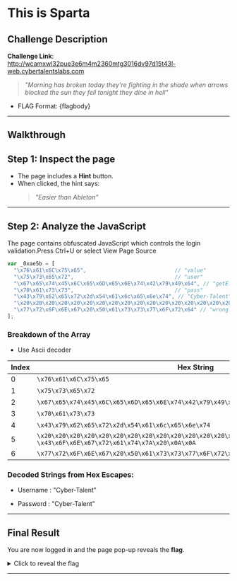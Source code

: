 # This is Sparta

## Challenge Description

**Challenge Link**:  
http://wcamxwl32pue3e6m4m2360mtg3016dv97d15t43l-web.cybertalentslabs.com

> _"Morning has broken today they're fighting in the shade when arrows blocked the sun they fell tonight they dine in hell"_

- FLAG Format:  {flagbody}
---

## Walkthrough

## Step 1: Inspect the page

- The page includes a **Hint** button.
- When clicked, the hint says:
  > _"Easier than Ableton"_

---

## Step 2: Analyze the JavaScript

The page contains obfuscated JavaScript which controls the login validation.Press Ctrl+U or select View Page Source

```js
var _0xae5b = [
  "\x76\x61\x6C\x75\x65",                            // "value"
  "\x75\x73\x65\x72",                                // "user"
  "\x67\x65\x74\x45\x6C\x65\x6D\x65\x6E\x74\x42\x79\x49\x64", // "getElementById"
  "\x70\x61\x73\x73",                                // "pass"
  "\x43\x79\x62\x65\x72\x2d\x54\x61\x6c\x65\x6e\x74", // "Cyber-Talent"
  "\x20\x20\x20\x20\x20\x20\x20\x20\x20\x20\x20\x20\x20\x20\x20\x20\x20\x20\x20\x20 </br> \x20\x20\x43\x6F\x6E\x67\x72\x61\x74\x7A\x20\x0A\x0A", // "                    Congratz \n\n"
  "\x77\x72\x6F\x6E\x67\x20\x50\x61\x73\x73\x77\x6F\x72\x64" // "wrong Password"
];
```


### Breakdown of the Array
- Use Ascii decoder 

| Index | Hex String                                                                                                   | Decoded String          
|-------|-------------------------------------------------------------------------------------------------------------|------------------------|
| 0     | `\x76\x61\x6C\x75\x65`                                                                                      | `"value"`              |
| 1     | `\x75\x73\x65\x72`                                                                                          | `"user"`               |
| 2     | `\x67\x65\x74\x45\x6C\x65\x6D\x65\x6E\x74\x42\x79\x49\x64`                                                  | `"getElementById"`     |
| 3     | `\x70\x61\x73\x73`                                                                                          | `"pass"`               |
| 4     | `\x43\x79\x62\x65\x72\x2d\x54\x61\x6c\x65\x6e\x74`                                                          | `"Cyber-Talent"`       |
| 5     | `\x20\x20\x20\x20\x20\x20\x20\x20\x20\x20\x20\x20\x20\x20\x20\x20\x20\x20\x20\x20\x20\x20`<br>`\x43\x6F\x6E\x67\x72\x61\x74\x7A\x20\x0A\x0A` | `"                    Congratz \n\n"` |
| 6     | `\x77\x72\x6F\x6E\x67\x20\x50\x61\x73\x73\x77\x6F\x72\x64`                                                  | `"wrong Password"`     |


### Decoded Strings from Hex Escapes:
- Username : "Cyber-Talent"

- Password : "Cyber-Talent"

---

## Final Result

You are now logged in and the page pop-up reveals the **flag**.

<details>
<summary> Click to reveal the flag</summary>

```
FLAG: {J4V4_Scr1Pt_1S_Aw3s0me}
```

</details>

---


